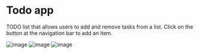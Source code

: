 # Todo app

TODO list that allows users to add and remove tasks from a list. 
Click on the button at the navigation bar to add an item.

![image](https://user-images.githubusercontent.com/58284313/150044294-5ed42776-58ce-4986-8690-ca2a4339df06.png)
![image](https://user-images.githubusercontent.com/58284313/150044396-e1034364-c419-4ff0-a542-38ec9ce9cd0d.png)
![image](https://user-images.githubusercontent.com/58284313/150044448-368290ec-3d71-496b-a92e-ea93bb985e7e.png)

